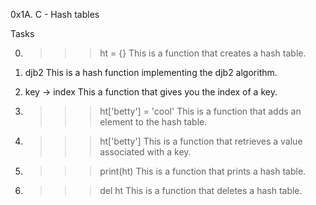 0x1A. C - Hash tables

Tasks


0. >>> ht = {}
This is a function that creates a hash table.

1. djb2
This is a hash function implementing the djb2 algorithm.

2. key -> index
This a function that gives you the index of a key.

3. >>> ht['betty'] = 'cool'
This is a function that adds an element to the hash table.

4. >>> ht['betty']
This is a function that retrieves a value associated with a key.

5. >>> print(ht)
This is a function that prints a hash table.

6. >>> del ht
This is a function that deletes a hash table.

